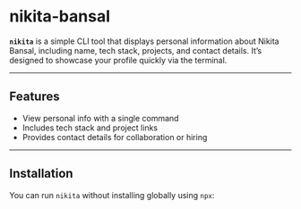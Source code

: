 # nikita-bansal

**`nikita`** is a simple CLI tool that displays personal information about Nikita Bansal, including name, tech stack, projects, and contact details. It’s designed to showcase your profile quickly via the terminal.

---

## Features

- View personal info with a single command
- Includes tech stack and project links
- Provides contact details for collaboration or hiring

---

## Installation

You can run `nikita` without installing globally using `npx`:

